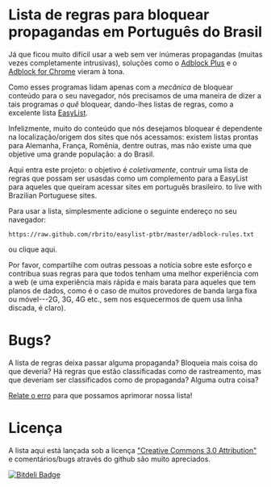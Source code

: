 # Lista de regras para bloquear propagandas em Português do Brasil

Já que ficou muito difícil usar a web sem ver inúmeras propagandas (muitas
vezes completamente intrusivas), soluções como o [Adblock Plus][0] e o
[Adblock for Chrome][1] vieram à tona.

Como esses programas lidam apenas com a *mecânica* de bloquear conteúdo para
o seu navegador, nós precisamos de uma maneira de dizer a tais programas *o
quê* bloquear, dando-lhes listas de regras, como a excelente lista
[EasyList][2].

Infelizmente, muito do conteúdo que nós desejamos bloquear é dependente
na localização/origem dos sites que nós acessamos: existem listas prontas
para Alemanha, França, Romênia, dentre outras, mas não existe uma que
objetive uma grande população: a do Brasil.

Aqui entra este projeto: o objetivo é *coletivamente*, contruir uma lista de
regras que possam ser usasdas como um complemento para a EasyList para
aqueles que queiram acessar sites em português brasileiro.
to live with Brazilian Portuguese sites.

Para usar a lista, simplesmente adicione o seguinte endereço no seu
navegador:

    https://raw.github.com/rbrito/easylist-ptbr/master/adblock-rules.txt

ou <a id="url" title="Bloqueio de propagandas pt-BR">clique aqui</a>.

<script>
window.onload = function formurl() {
    var left = "abp:";
    var middle = "subscribe?location=https%3A%2F%2Fraw.github.com%2Frbrito%2Feasylist-ptbr%2Fmaster%2Fadblock-rules.txt";
    var right = "&amp;title=Easylist%2Fpt-br%20supplement";

    var a = document.getElementById("url");
    a.href = left + middle + right;
    a.innerHTML = "clique aqui";
};
</script>

Por favor, compartilhe com outras pessoas a notícia sobre este esforço e
contribua suas regras para que todos tenham uma melhor experiência com a web
(e uma experiência mais rápida e mais barata para aqueles que tem planos de
dados, como é o caso de muitos provedores de banda larga fixa ou móvel---2G,
3G, 4G etc., sem nos esquecermos de quem usa linha discada, é claro).

# Bugs?

A lista de regras deixa passar alguma propaganda? Bloqueia mais coisa do que
deveria? Há regras que estão classificadas como de rastreamento, mas que
deveriam ser classificados como de propaganda? Alguma outra coisa?

[Relate o erro][5] para que possamos aprimorar nossa lista!

# Licença

A lista aqui está lançada sob a licença
["Creative Commons 3.0 Attribution"][4] e comentários/bugs através do
github são muito apreciados.


[0]: http://adblockplus.org/en/
[1]: https://chrome.google.com/extensions/detail/gighmmpiobklfepjocnamgkkbiglidom
[2]: https://adblockplus.org/en/subscriptions
[4]: http://creativecommons.org/licenses/by/3.0/
[5]: https://github.com/rbrito/easylist-ptbr/issues


[![Bitdeli Badge](https://d2weczhvl823v0.cloudfront.net/rbrito/easylist-ptbr/trend.png)](https://bitdeli.com/free "Bitdeli Badge")

